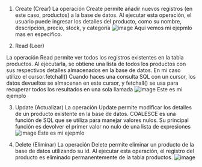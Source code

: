 1. Create (Crear)
La operación Create permite añadir nuevos registros (en este caso, productos) a la base de datos. Al ejecutar esta operación, el usuario puede ingresar los detalles del producto, como su nombre, descripción, precio, stock, y categoría
![image](https://github.com/user-attachments/assets/88e22cd9-6d64-4bfa-9d10-4b47a1b92219)
Aqui vemos mi ejepmlo mas en especifico.

2. Read (Leer)
   
La operación Read permite ver todos los registros existentes en la tabla productos. Al ejecutarla, se obtiene una lista de todos los productos con sus respectivos detalles almacenados en la base de datos. En mi caso utilizo el cursor.fetchall()
Cuando haces una consulta SQL con un cursor, los datos devueltos se almacenan en este cursor, y fetchall() se usa para recuperar todos los resultados en una sola llamada
![image](https://github.com/user-attachments/assets/e4685f0e-5d25-44e1-b590-897191029e3d)
Este es mi ejemplo

3. Update (Actualizar)
La operación Update permite modificar los detalles de un producto existente en la base de datos. COALESCE es una función de SQL que se utiliza para manejar valores nulos. Su principal función es devolver el primer valor no nulo de una lista de expresiones
![image](https://github.com/user-attachments/assets/7a49778a-edac-4bf4-94c4-f91e52c3653f)
Este es mi ejepmlo

4. Delete (Eliminar)
La operación Delete permite eliminar un producto de la base de datos utilizando su id. Al ejecutar esta operación, el registro del producto es eliminado permanentemente de la tabla productos.
![image](https://github.com/user-attachments/assets/0d3d0c21-dbc3-4382-aa9d-00d656277290)
